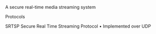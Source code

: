 A secure real-time media streaming system


Protocols
 
SRTSP 
Secure Real Time Streaming Protocol
 • Implemented over UDP 
